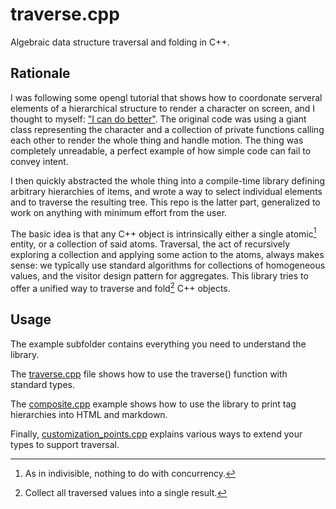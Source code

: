 # traverse.cpp

Algebraic data structure traversal and folding in C++.

## Rationale

I was following some opengl tutorial that shows how to coordonate serveral elements of a hierarchical structure to render a character on screen, and I thought to myself: ["I can do better"](https://github.com/de-passage/opengl-stuffs/blob/main/examples/hierarchy.cpp). The original code was using a giant class representing the character and a collection of private functions calling each other to render the whole thing and handle motion. The thing was completely unreadable, a perfect example of how simple code can fail to convey intent. 

I then quickly abstracted the whole thing into a compile-time library defining arbitrary hierarchies of items, and wrote a way to select individual elements and to traverse the resulting tree. This repo is the latter part, generalized to work on anything with minimum effort from the user.

The basic idea is that any C++ object is intrinsically either a single atomic[^1] entity, or a collection of said atoms. Traversal, the act of recursively exploring a collection and applying some action to the atoms, always makes sense: we typîcally use standard algorithms for collections of homogeneous values, and the visitor design pattern for aggregates. This library tries to offer a unified way to traverse and fold[^2] C++ objects.

[^1]: As in indivisible, nothing to do with concurrency. 
[^2]: Collect all traversed values into a single result.

## Usage

The example subfolder contains everything you need to understand the library.

The [traverse.cpp](https://github.com/de-passage/traverse.cpp/blob/main/examples/traverse.cpp) file shows how to use the traverse() function with standard types. 

The [composite.cpp](https://github.com/de-passage/traverse.cpp/blob/main/examples/composite.cpp) example shows how to use the library to print tag hierarchies into HTML and markdown.

Finally, [customization_points.cpp](https://github.com/de-passage/traverse.cpp/blob/main/examples/customization_points.cpp) explains various ways to extend your types to support traversal.
